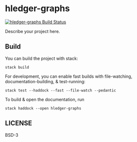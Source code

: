 # hledger-graphs

[![hledger-graphs Build Status](https://travis-ci.org/prikhi/hledger-graphs.svg?branch=master)](https://travis-ci.org/prikhi/hledger-graphs)


Describe your project here.


## Build

You can build the project with stack:

```
stack build
```

For development, you can enable fast builds with file-watching,
documentation-building, & test-running:

```
stack test --haddock --fast --file-watch --pedantic
```

To build & open the documentation, run

```
stack haddock --open hledger-graphs
```


## LICENSE

BSD-3

